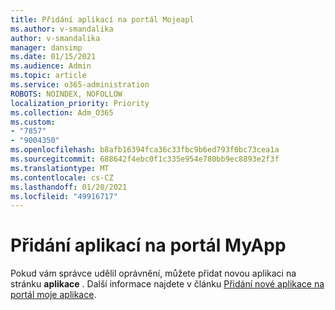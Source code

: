 ```yaml
---
title: Přidání aplikací na portál Mojeapl
ms.author: v-smandalika
author: v-smandalika
manager: dansimp
ms.date: 01/15/2021
ms.audience: Admin
ms.topic: article
ms.service: o365-administration
ROBOTS: NOINDEX, NOFOLLOW
localization_priority: Priority
ms.collection: Adm_O365
ms.custom:
- "7857"
- "9004350"
ms.openlocfilehash: b8afb16394fca36c33fbc9b6ed793f0bc73cea1a
ms.sourcegitcommit: 688642f4ebc0f1c335e954e780bb9ec8893e2f3f
ms.translationtype: MT
ms.contentlocale: cs-CZ
ms.lasthandoff: 01/20/2021
ms.locfileid: "49916717"
---
```

# <a name="adding-applications-to-the-myapps-portal"></a>Přidání aplikací na portál MyApp

Pokud vám správce udělil oprávnění, můžete přidat novou aplikaci na stránku **aplikace** . Další informace najdete v článku [Přidání nové aplikace na portál moje aplikace](https://docs.microsoft.com/azure/active-directory/user-help/my-apps-portal-end-user-access#add-a-new-app-to-the-my-apps-portal).